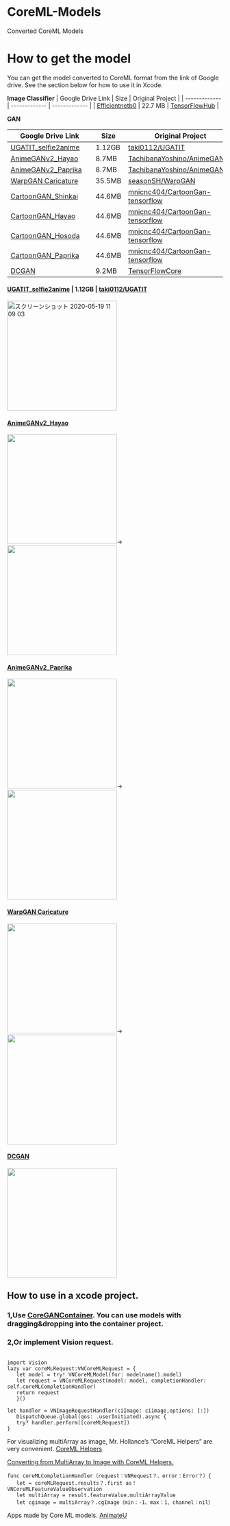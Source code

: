 # CoreML-Models
Converted CoreML Models

# How to get the model
You can get the model converted to CoreML format from the link of Google drive.
See the section below for how to use it in Xcode.

**Image Classifier**
| Google Drive Link | Size | Original Project |
| ------------- | ------------- | ------------- |
| [Efficientnetb0](https://drive.google.com/file/d/1mJq8SMuDaCQHW77ui3fAfe5o3Qu2GKMi/view?usp=sharing) | 22.7 MB | [TensorFlowHub](https://tfhub.dev/tensorflow/efficientnet/b0/classification/1)  |

**GAN**

| Google Drive Link | Size | Original Project |
| ------------- | ------------- | ------------- |
| [UGATIT_selfie2anime](https://drive.google.com/file/d/1cOB1comTnd5I22htZ4_OJ7tFQuQEI2ne/view?usp=sharing) | 1.12GB | [taki0112/UGATIT](https://github.com/taki0112/UGATIT)  |
| [AnimeGANv2_Hayao](https://drive.google.com/file/d/1i_kwj41BxA1xZNu2B7yX2VVqNF66atMN/view?usp=sharing)　| 8.7MB | [TachibanaYoshino/AnimeGANv2](https://github.com/TachibanaYoshino/AnimeGANv2)|
| [AnimeGANv2_Paprika](https://drive.google.com/file/d/1wuoaVoI8-HOOQ1kUiZkVJ9GWnPbtPnWF/view?usp=sharing)　| 8.7MB | [TachibanaYoshino/AnimeGANv2](https://github.com/TachibanaYoshino/AnimeGANv2)|
| [WarpGAN Caricature](https://drive.google.com/file/d/1QjfA6DSOu7Za1zY-b9ajX6tsIWe9-C16/view?usp=sharing)　| 35.5MB | [seasonSH/WarpGAN](https://github.com/seasonSH/WarpGAN)|
| [CartoonGAN_Shinkai](https://drive.google.com/file/d/1j9bvHFBX5yctSeaE8FEvUv-r-hEVvXwi/view?usp=sharing)　| 44.6MB | [mnicnc404/CartoonGan-tensorflow](https://github.com/mnicnc404/CartoonGan-tensorflow)|
| [CartoonGAN_Hayao](https://drive.google.com/file/d/1-2dTGge4fza-TTBI9actkg_xp91zYT-F/view?usp=sharing)　| 44.6MB | [mnicnc404/CartoonGan-tensorflow](https://github.com/mnicnc404/CartoonGan-tensorflow)|
| [CartoonGAN_Hosoda](https://drive.google.com/file/d/1-5VB1g7kRt0KMe6u37fi_t18l-Zn_wr1/view?usp=sharing)　| 44.6MB | [mnicnc404/CartoonGan-tensorflow](https://github.com/mnicnc404/CartoonGan-tensorflow)|
| [CartoonGAN_Paprika](https://drive.google.com/file/d/1-5x3TYugodcnGYiEEDitFqMQPVHsCDs_/view?usp=sharing)　| 44.6MB | [mnicnc404/CartoonGan-tensorflow](https://github.com/mnicnc404/CartoonGan-tensorflow)|
| [DCGAN](https://drive.google.com/file/d/132GrmmuETSLTml1zWyLUnIksclP-8vGw/view?usp=sharing)　| 9.2MB | [TensorFlowCore](https://www.tensorflow.org/tutorials/generative/dcgan)|


#### [UGATIT_selfie2anime](https://drive.google.com/file/d/1cOB1comTnd5I22htZ4_OJ7tFQuQEI2ne/view?usp=sharing) | 1.12GB | [taki0112/UGATIT](https://github.com/taki0112/UGATIT)
<img width="256" alt="スクリーンショット 2020-05-19 11 09 03" src="https://user-images.githubusercontent.com/23278992/85667417-881d7d00-b6f8-11ea-8d1c-0d66b2b72de9.png">
<!-- <img width="256" alt="スクリーンショット 2020-06-22 4 10 54" src="https://user-images.githubusercontent.com/23278992/85667453-91a6e500-b6f8-11ea-84bf-22853b0995dc.png"> -->

#### [AnimeGANv2_Hayao](https://drive.google.com/file/d/1i_kwj41BxA1xZNu2B7yX2VVqNF66atMN/view?usp=sharing)
<img width="256" src="https://user-images.githubusercontent.com/23278992/144670978-1447ce28-db49-4cf9-b484-3142ef703ade.jpg">→<img width="256" src="https://user-images.githubusercontent.com/23278992/144671089-cceb615f-82e0-4a2e-a199-01cb61a52ec5.png">

#### [AnimeGANv2_Paprika](https://drive.google.com/file/d/1wuoaVoI8-HOOQ1kUiZkVJ9GWnPbtPnWF/view?usp=sharing)
<img width="256" src="https://user-images.githubusercontent.com/23278992/144670978-1447ce28-db49-4cf9-b484-3142ef703ade.jpg">→<img width="256" src="https://user-images.githubusercontent.com/23278992/144671455-f7258cc9-1a3e-49df-8bbb-03285c619b17.png">

#### [WarpGAN Caricature](https://drive.google.com/file/d/1QjfA6DSOu7Za1zY-b9ajX6tsIWe9-C16/view?usp=sharing)
<img width="256" src="https://user-images.githubusercontent.com/23278992/144672418-2a16f40f-713c-4a07-bd40-6b436bae2717.png">→<img width="256" src="https://user-images.githubusercontent.com/23278992/144672310-3e34b96a-2610-428d-aa02-ad283b0c2c33.png">

#### [DCGAN](https://drive.google.com/file/d/132GrmmuETSLTml1zWyLUnIksclP-8vGw/view?usp=sharing)
<img width="256" src="https://user-images.githubusercontent.com/23278992/144690829-3a4cebcf-ee73-4df0-b8db-1dfc2e616798.png">

## How to use in a xcode project.

### 1,Use [CoreGANContainer](https://github.com/john-rocky/CoreGANContainer). You can use models with dragging&dropping into the container project. 

### 2,Or implement Vision request.

```swift:

import Vision
lazy var coreMLRequest:VNCoreMLRequest = {
   let model = try! VNCoreMLModel(for: modelname().model)
   let request = VNCoreMLRequest(model: model, completionHandler: self.coreMLCompletionHandler)
   return request
   }()

let handler = VNImageRequestHandler(ciImage: ciimage,options: [:])
   DispatchQueue.global(qos: .userInitiated).async {
   try? handler.perform([coreMLRequest])
}
```

For visualizing multiArray as image, Mr. Hollance’s “CoreML Helpers” are very convenient.
[CoreML Helpers](https://github.com/hollance/CoreMLHelpers)

[Converting from MultiArray to Image with CoreML Helpers.](https://medium.com/@rockyshikoku/converting-from-multiarray-to-image-with-coreml-helpers-59fdc34d80d8)

```swift:
func coreMLCompletionHandler（request：VNRequest？、error：Error？）{
   let = coreMLRequest.results？.first as！VNCoreMLFeatureValueObservation
   let multiArray = result.featureValue.multiArrayValue
   let cgimage = multiArray？.cgImage（min：-1、max：1、channel：nil）
```


Apps made by Core ML models.
[AnimateU](https://apps.apple.com/us/app/animateu/id1513582287)
